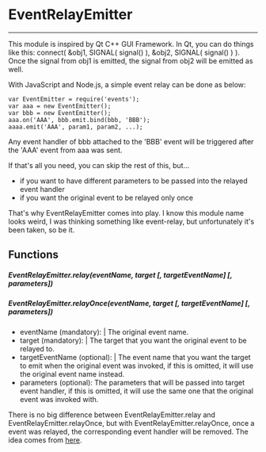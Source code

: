 EventRelayEmitter
====================
---

This module is inspired by Qt C++ GUI Framework. In Qt, you can do things like this: connect( &obj1, SIGNAL( signal() ), &obj2, SIGNAL( signal() ) ). Once the signal from obj1 is emitted, the signal from obj2 will be emitted as well.

With JavaScript and Node.js, a simple event relay can be done as below:

```
var EventEmitter = require('events');
var aaa = new EventEmitter();
var bbb = new EventEmitter();
aaa.on('AAA', bbb.emit.bind(bbb, 'BBB');
aaaa.emit('AAA', param1, param2, ...);
```
Any event handler of bbb attached to the 'BBB' event will be triggered after the 'AAA' event from aaa was sent.

If that's all you need, you can skip the rest of this, but...
+ if you want to have different parameters to be passed into the relayed event handler
+ if you want the original event to be relayed only once

That's why EventRelayEmitter comes into play. I know this module name looks weird, I was thinking something like event-relay, but unfortunately it's been taken, so be it.

## Functions
##### EventRelayEmitter.relay(eventName, target [, targetEventName] [, parameters])
##### EventRelayEmitter.relayOnce(eventName, target [, targetEventName] [, parameters])
+ eventName (mandatory): <String> | <Symbol> The original event name.
+ target (mandatory): <EventRelayEmitter> | <EventEmitter> The target that you want the original event to be relayed to.
+ targetEventName (optional): <String> | <Symbol> The event name that you want the target to emit when the original event was invoked, if this is omitted, it will use the original event name instead.
+ parameters (optional): <Array> The parameters that will be passed into target event handler, if this is omitted, it will use the same one that the original event was invoked with.

There is no big difference between EventRelayEmitter.relay and EventRelayEmitter.relayOnce, but with EventRelayEmitter.relayOnce, once a event was relayed, the corresponding event handler will be removed. The idea comes from [here](https://nodejs.org/api/events.html#events_emitter_once_eventname_listener).
